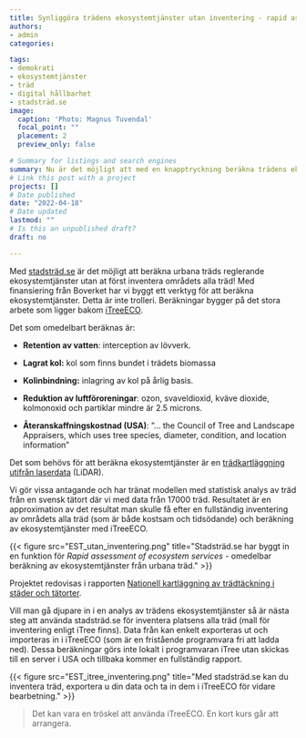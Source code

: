 ```yaml
---
title: Synliggöra trädens ekosystemtjänster utan inventering - rapid assessment of ecosystem services
authors:
- admin
categories: 

tags: 
- demokrati
- ekosystemtjänster
- träd
- digital hållbarhet
- stadsträd.se
image:
  caption: 'Photo: Magnus Tuvendal'
  focal_point: ""
  placement: 2
  preview_only: false

# Summary for listings and search engines
summary: Nu är det möjligt att med en knapptryckning beräkna trädens ekosystemtjänster för en fastigheten, en parkens eller en stadsdel. 
# Link this post with a project
projects: []
# Date published
date: "2022-04-18"
# Date updated
lastmod: ""
# Is this an unpublished draft?
draft: no

---
```


Med [stadsträd.se](http://www.stadstrad.se) är det möjligt att beräkna urbana träds reglerande ekosystemtjänster utan at först inventera områdets alla träd! Med finansiering från Boverket har vi byggt ett verktyg för att beräkna ekosystemtjänster. Detta är inte trolleri. Beräkningar bygger på det stora arbete som ligger bakom [iTreeECO](http://www.itreetools.org). 

Det som omedelbart beräknas är:

* **Retention av vatten**: interception av lövverk.

* **Lagrat kol:** kol som finns bundet i trädets biomassa 

* **Kolinbindning:** inlagring av kol på årlig basis. 

* **Reduktion av luftföroreningar**: ozon, svaveldioxid, kväve dioxide, kolmonoxid och partiklar mindre är 2.5 microns.

* **Återanskaffningskostnad (USA)**: ”… the Council of Tree and Landscape Appraisers, which uses tree species, diameter, condition, and location information”

Det som behövs för att beräkna ekosystemtjänster är en [trädkartläggning utifrån laserdata](https://info.stadstrad.se/kartlggning) (LiDAR). 

Vi gör vissa antagande och har tränat modellen med statistisk analys av träd från en svensk tätort där vi med data från 17000 träd. Resultatet är en approximation av det resultat man skulle få efter en fullständig inventering av områdets alla träd (som är både kostsam och tidsödande) och beräkning av ekosystemtjänster med iTreeECO. 

{{< figure src="EST_utan_inventering.png" title="Stadsträd.se har byggt in en funktion för *Rapid assessment of ecosystem services* - omedelbar beräkning av ekosystemtjänster från urbana träd." >}}

Projektet redovisas i rapporten [Nationell kartläggning av trädtäckning i städer och tätorter](https://www.boverket.se/sv/om-boverket/publicerat-av-boverket/publikationer/2021/nationell-kartlaggning-av-tradtackning-i-stader-och-tatorter/). 

Vill man gå djupare in i en analys av trädens ekosystemtjänster så är nästa steg att använda stadsträd.se för inventera platsens alla träd (mall för inventering enligt iTree finns). Data från kan enkelt exporteras ut och importeras in i iTreeECO (som är en fristående programvara fri att ladda ned). Dessa beräkningar görs inte lokalt i programvaran iTree utan skickas till en server i USA och tillbaka kommer en fullständig rapport. 

{{< figure src="EST_itree_inventering.png" title="Med stadsträd.se kan du inventera träd, exportera u din data och ta in dem i iTreeECO för vidare bearbetning." >}}

> Det kan vara en tröskel att använda iTreeECO. En kort kurs går att arrangera.

